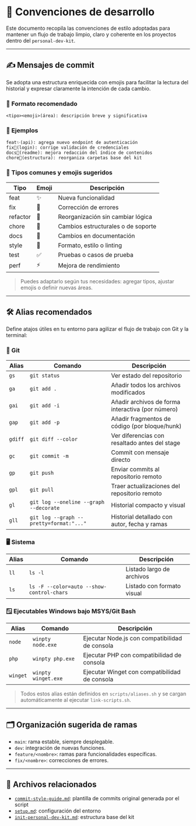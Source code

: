 # 🧾 Convenciones de desarrollo

Este documento recopila las convenciones de estilo adoptadas para mantener un flujo de trabajo limpio, claro y coherente en los proyectos dentro del `personal-dev-kit`.

---

## ✍️ Mensajes de commit

Se adopta una estructura enriquecida con emojis para facilitar la lectura del historial y expresar claramente la intención de cada cambio.

### 📌 Formato recomendado

```
<tipo><emoji>(área): descripción breve y significativa
```

### 🎯 Ejemplos

```
feat✨(api): agrega nuevo endpoint de autenticación
fix🐛(login): corrige validación de credenciales
docs📝(readme): mejora redacción del índice de contenidos
chore🧱(estructura): reorganiza carpetas base del kit
```

### 🧩 Tipos comunes y emojis sugeridos

| Tipo     | Emoji | Descripción                        |
| -------- | ----- | ---------------------------------- |
| feat     | ✨    | Nueva funcionalidad                |
| fix      | 🐛    | Corrección de errores              |
| refactor | 🔁    | Reorganización sin cambiar lógica  |
| chore    | 🧱    | Cambios estructurales o de soporte |
| docs     | 📝    | Cambios en documentación           |
| style    | 🎨    | Formato, estilo o linting          |
| test     | ✅    | Pruebas o casos de prueba          |
| perf     | ⚡    | Mejora de rendimiento              |

> Puedes adaptarlo según tus necesidades: agregar tipos, ajustar emojis o definir nuevas áreas.

---

## 🛠️ Alias recomendados

Define atajos útiles en tu entorno para agilizar el flujo de trabajo con Git y la terminal:

### 🔧 Git

| Alias   | Comando                                 | Descripción                                       |
| ------- | --------------------------------------- | ------------------------------------------------- |
| `gs`    | `git status`                            | Ver estado del repositorio                        |
| `ga`    | `git add .`                             | Añadir todos los archivos modificados             |
| `gai`   | `git add -i`                            | Añadir archivos de forma interactiva (por número) |
| `gap`   | `git add -p`                            | Añadir fragmentos de código (por bloque/hunk)     |
| `gdiff` | `git diff --color`                      | Ver diferencias con resaltado antes del stage     |
| `gc`    | `git commit -m`                         | Commit con mensaje directo                        |
| `gp`    | `git push`                              | Enviar commits al repositorio remoto              |
| `gpl`   | `git pull`                              | Traer actualizaciones del repositorio remoto      |
| `gl`    | `git log --oneline --graph --decorate`  | Historial compacto y visual                       |
| `gll`   | `git log --graph --pretty=format:"..."` | Historial detallado con autor, fecha y ramas      |

### 🖥️ Sistema

| Alias | Comando                                   | Descripción                |
| ----- | ----------------------------------------- | -------------------------- |
| `ll`  | `ls -l`                                   | Listado largo de archivos  |
| `ls`  | `ls -F --color=auto --show-control-chars` | Listado con formato visual |

### 🪟 Ejecutables Windows bajo MSYS/Git Bash

| Alias    | Comando             | Descripción                                    |
| -------- | ------------------- | ---------------------------------------------- |
| `node`   | `winpty node.exe`   | Ejecutar Node.js con compatibilidad de consola |
| `php`    | `winpty php.exe`    | Ejecutar PHP con compatibilidad de consola     |
| `winget` | `winpty winget.exe` | Ejecutar Winget con compatibilidad de consola  |

> Todos estos alias están definidos en `scripts/aliases.sh` y se cargan automáticamente al ejecutar `link-scripts.sh`.

---

## 🗂️ Organización sugerida de ramas

- `main`: rama estable, siempre desplegable.
- `dev`: integración de nuevas funciones.
- `feature/<nombre>`: ramas para funcionalidades específicas.
- `fix/<nombre>`: correcciones de errores.

---

## 🔗 Archivos relacionados

- [`commit-style-guide.md`](../commit-style-guide.md): plantilla de commits original generada por el script
- [`setup.md`](./setup.md): configuración del entorno
- [`init-personal-dev-kit.md`](./init-personal-dev-kit.md): estructura base del kit
